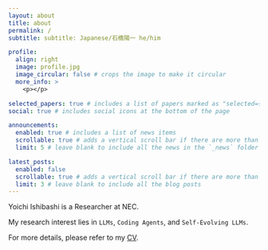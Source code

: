 ```yaml
---
layout: about
title: about
permalink: /
subtitle: subtitle: Japanese/石橋陽一 he/him

profile:
  align: right
  image: profile.jpg
  image_circular: false # crops the image to make it circular
  more_info: >
    <p></p>

selected_papers: true # includes a list of papers marked as "selected={true}"
social: true # includes social icons at the bottom of the page

announcements:
  enabled: true # includes a list of news items
  scrollable: true # adds a vertical scroll bar if there are more than 3 news items
  limit: 5 # leave blank to include all the news in the `_news` folder

latest_posts:
  enabled: false
  scrollable: true # adds a vertical scroll bar if there are more than 3 new posts items
  limit: 3 # leave blank to include all the blog posts
---
```


Yoichi Ishibashi is a Researcher at NEC. 

My research interest lies in `LLMs`, `Coding Agents`, and `Self-Evolving LLMs`.

For more details, please refer to my [CV](./assets/pdf/cv.pdf).

